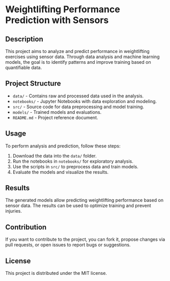 # Weightlifting Performance Prediction with Sensors

## Description
This project aims to analyze and predict performance in weightlifting exercises using sensor data. Through data analysis and machine learning models, the goal is to identify patterns and improve training based on quantifiable data.

## Project Structure
- `data/` - Contains raw and processed data used in the analysis.
- `notebooks/` - Jupyter Notebooks with data exploration and modeling.
- `src/` - Source code for data preprocessing and model training.
- `models/` - Trained models and evaluations.
- `README.md` - Project reference document.

## Usage
To perform analysis and prediction, follow these steps:

1. Download the data into the `data/` folder.
2. Run the notebooks in `notebooks/` for exploratory analysis.
3. Use the scripts in `src/` to preprocess data and train models.
4. Evaluate the models and visualize the results.

## Results
The generated models allow predicting weightlifting performance based on sensor data. The results can be used to optimize training and prevent injuries.

## Contribution
If you want to contribute to the project, you can fork it, propose changes via pull requests, or open issues to report bugs or suggestions.

## License
This project is distributed under the MIT license.

